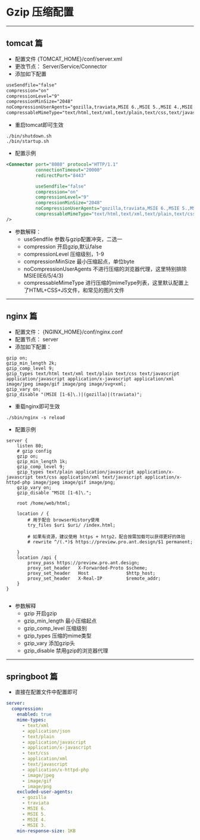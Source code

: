 # Gzip 压缩配置

--- 
## tomcat 篇
- 配置文件 {TOMCAT_HOME}/conf/server.xml
- 更改节点： Server/Service/Connector
- 添加如下配置
```xml
useSendfile="false"
compression="on"
compressionLevel="9"
compressionMinSize="2048"
noCompressionUserAgents="gozilla,traviata,MSIE 6.,MSIE 5.,MSIE 4.,MSIE 3."
compressableMimeType="text/html,text/xml,text/plain,text/css,text/javascript,application/javascript,application/x-javascript,application/xml,image/jpeg,image/gif,image/png,image/svg+xml"
```
- 重启tomcat即可生效
```shell script
./bin/shutdown.sh
./bin/startup.sh
```
- 配置示例
```xml
<Connector port="8080" protocol="HTTP/1.1"
           connectionTimeout="20000"
           redirectPort="8443"

           useSendfile="false"
           compression="on"
           compressionLevel="9"
           compressionMinSize="2048"
           noCompressionUserAgents="gozilla,traviata,MSIE 6.,MSIE 5.,MSIE 4.,MSIE 3."
           compressableMimeType="text/html,text/xml,text/plain,text/css,text/javascript,application/javascript,application/x-javascript,application/xml,image/jpeg,image/gif,image/png,image/svg+xml"
/>
```
- 参数解释：
    - useSendfile 参数与gzip配置冲突，二选一
    - compression 开启gzip,默认false
    - compressionLevel 压缩级别，1-9
    - compressionMinSize 最小压缩起点，单位byte
    - noCompressionUserAgents 不进行压缩的浏览器代理，这里特别排除MSIE(IE6/5/4/3)
    - compressableMimeType 进行压缩的mimeType列表，这里默认配置上了HTML+CSS+JS文件，和常见的图片文件
  
  
---  
## nginx 篇
- 配置文件： {NGINX_HOME}/conf/nginx.conf
- 配置节点： server
- 添加如下配置：
```shell script
gzip on;
gzip_min_length 2k;
gzip_comp_level 9;
gzip_types text/html text/xml text/plain text/css text/javascript application/javascript application/x-javascript application/xml image/jpeg image/gif image/png image/svg+xml;
gzip_vary on;
gzip_disable "(MSIE [1-6]\.)|(gozilla)|(traviata)";
```
- 重载nginx即可生效
```shell script
./sbin/nginx -s reload
```
- 配置示例
```shell script
server {
    listen 80;
    # gzip config
    gzip on;
    gzip_min_length 1k;
    gzip_comp_level 9;
    gzip_types text/plain application/javascript application/x-javascript text/css application/xml text/javascript application/x-httpd-php image/jpeg image/gif image/png;
    gzip_vary on;
    gzip_disable "MSIE [1-6]\.";
 
    root /home/web/html;
 
    location / {
        # 用于配合 browserHistory使用
        try_files $uri $uri/ /index.html;
 
        # 如果有资源，建议使用 https + http2，配合按需加载可以获得更好的体验
        # rewrite ^/(.*)$ https://preview.pro.ant.design/$1 permanent;
 
    }
    location /api {
        proxy_pass https://preview.pro.ant.design;
        proxy_set_header   X-Forwarded-Proto $scheme;
        proxy_set_header   Host              $http_host;
        proxy_set_header   X-Real-IP         $remote_addr;
    }
}


```
- 参数解释
    - gzip 开启gzip
    - gzip_min_length 最小压缩起点
    - gzip_comp_level 压缩级别
    - gzip_types 压缩的mime类型
    - gzip_vary 添加gzip头
    - gzip_disable 禁用gzip的浏览器代理

---
## springboot 篇
- 直接在配置文件中配置即可
```yaml
server:
  compression:
    enabled: true
    mime-types:
      - text/xml
      - application/json
      - text/plain 
      - application/javascript 
      - application/x-javascript 
      - text/css 
      - application/xml 
      - text/javascript 
      - application/x-httpd-php 
      - image/jpeg 
      - image/gif 
      - image/png
    excluded-user-agents:
      - gozilla
      - traviata
      - MSIE 6.
      - MSIE 5.
      - MSIE 4.
      - MSIE 3.
    min-response-size: 1KB
```
